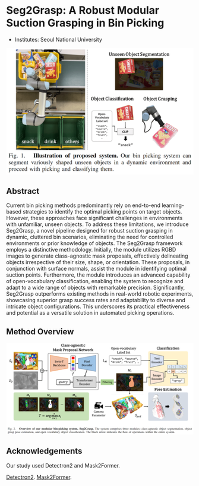 # Seg2Grasp: A Robust Modular Suction Grasping in Bin Picking
- Institutes: Seoul National University
  
![](./docs/fig1.png)

## Abstract
Current bin picking methods predominantly rely on end-to-end learning-based strategies to identify the optimal picking points on target objects.
However, these approaches face significant challenges in environments with unfamiliar, unseen objects. To address these limitations, we introduce Seg2Grasp, a novel pipeline designed for robust suction grasping in dynamic, cluttered bin scenarios, eliminating the need for controlled environments or prior knowledge of objects.
The Seg2Grasp framework employs a distinctive methodology. Initially, the module utilizes RGBD images to generate class-agnostic mask proposals, effectively delineating objects irrespective of their size, shape, or orientation. 
These proposals, in conjunction with surface normals, assist the module in identifying optimal suction points. Furthermore, the module introduces an advanced capability of open-vocabulary classification, enabling the system to recognize and adapt to a wide range of objects with remarkable precision. 
Significantly, Seg2Grasp outperforms existing methods in real-world robotic experiments, showcasing superior grasp success rates and adaptability to diverse and intricate object configurations. This underscores its practical effectiveness and potential as a versatile solution in automated picking operations.

## Method Overview
![](./docs/fig2.png)


## Acknowledgements
Our study used Detectron2 and Mask2Former.

[Detectron2](https://github.com/facebookresearch/detectron2).
[Mask2Former](https://github.com/facebookresearch/Mask2Former).
